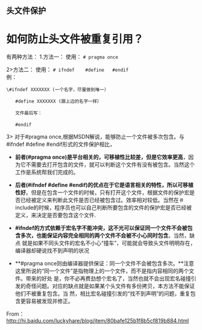## 头文件保护

# 如何防止头文件被重复引用？

有两种方法：
1.方法一： 
使用：  `# pragma once` 

2>方法二：
使用： `# ifndef    #define   #endif`  
例：

```
\#ifndef XXXXXXX (一个名字，尽量做到唯一）

　　#define XXXXXXX (跟上边的名字一样） 

　　文件最后写：

　　#endif
```



3> 对于#pragma once,根据MSDN解说，能够防止一个文件被多次包含。与#ifndef #define #endif形式的文件保护相比，

-  **前者(#pragma once)是平台相关的，可移植性比较差，但是它效率更高**，因为它不需要去打开包含的文件，就可以判断这个文件有没有被包含。当然这个工作是系统帮我们完成的。

-  **后者(#ifndef #define #endif)的优点在于它是语言相关的特性，所以可移植性好**。但是在包含一个文件的时候，只有打开这个文件，根据文件的保护宏是否已经被定义来判断此文件是否已经被包含过。效率相对较低。当然在＃include的时候，程序员也可以自己判断所要包含的文件的保护宏是否已经被定义，来决定是否要包含这个文件.

-  **#ifndef的方式依赖于宏名字不能冲突，这不光可以保证同一个文件不会被包含多次，也能保证内容完全相同的两个文件不会被不小心同时包含**。当然，缺点 就是如果不同头文件的宏名不小心“撞车”，可能就会导致头文件明明存在，编译器却硬说找不到声明的状况

-  **\#pragma once则由编译器提供保证：同一个文件不会被包含多次。**注意这里所说的“同一个文件”是指物理上的一个文件，而不是指内容相同的两个文件。带来的好处 是，你不必再费劲想个宏名了，当然也就不会出现宏名碰撞引发的奇怪问题。对应的缺点就是如果某个头文件有多份拷贝，本方法不能保证他们不被重复包含。当 然，相比宏名碰撞引发的“找不到声明”的问题，重复包含更容易被发现并修正。

From：http://hi.baidu.com/luckyhare/blog/item/80bafe125b1f8b5cf819b884.html